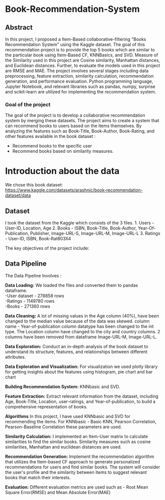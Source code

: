 # Book-Recommendation-System

 ## Abstract 

  In this project, I proposed a Item-Based collaborative-filtering "Books Recommendation System" using the Kaggle dataset. The goal of this recommendation project is to provide the top 5 books which are similar to the particular book using Item-Based CF, KNNBasics, and SVD. Measure of the Similarity used in this project are Cosine similarity, Manhattan distances, and Euclidean distances. Further, to evaluate the models used in this project are RMSE and MAE. 
  The project involves several stages including data preprocessing, feature extraction, similarity calculation, recommendation generation, and performance evaluation. Python programming language, Jupyter Notebook, and relevant libraries such as pandas, numpy, surprise and scikit-learn are utilized for implementing the recommendation system.


### Goal of the project

The goal of the project is to develop a collaborative recommendation system by merging these datasets. The project aims to create a system that can recommend books to users based on the items themselves. 
By analyzing the features such as Book-Title, Book-Author, Book-Rating, and other features available in the book dataset : 
 - Recommend books to the specific user
 - Recommend books based on similarity measures.

# Introduction about the data

We chose this book dataset: https://www.kaggle.com/datasets/arashnic/book-recommendation-dataset/data

## Dataset
I took the dataset from the Kaggle which consists of the 3 files. 
    1. Users - User-ID, Location, Age
    2. Books - ISBN, Book-Title, Book-Author, Year-Of-Publication, Publisher, Image-URL-S, Image-URL-M, Image-URL-L
    3. Ratings - User-ID, ISBN, Book-Rat803X4

The key objectives of the project include:


## Data Pipeline

The Data Pipeline Involves :

<b>Data Loading:</b>  We loaded the files and converted them to pandas dataframe. <br> 
    -User dataset - 278858 rows<br>
    -Ratings - 1149780 rows<br>
    -Books - 271360 rows

<b>Data Cleaning:</b> A lot of missing values in the Age column (40%), have been changed to the median value because of the data was skewed. 
column name - Year-of-publication column datatype has been changed to the int type. The Location column have changed to the city and country columns. 2 columns have been removed from dataframe Image-URL-M, Image-URL-L. 

<b>Data Exploration:</b> Conduct an in-depth analysis of the book dataset to understand its structure, features, and relationships between different attributes.

<b>Data Exploration and Visualization:</b> For visualization we used plotly library for getting insights about the features using histogram, pie chart and bar chart

<b>Building Recommendation System:</b> KNNbasic and SVD.

<b>Feature Extraction:</b> Extract relevant information from the dataset, including Age, Book-Title, Location, user-ratings, and Year-of-publication, to build a comprehensive representation of books.

<b>Algorithms</b> In this project, I have used KNNbasic and SVD for recommending the items. For KNNbasic - Basic KNN, Pearson Correlation, Pearson-Baseline Correlation these parameters are used.

<b>Similarity Calculation:</b> I implemented an Item-User matrix to calculate similarities to find the similar books. Similarity measures such as cosine similarities, Manhattan and euclidean distances are used.

<b>Recommendation Generation:</b> Implement the recommendation algorithm that utilizes the Item-based CF approach to generate personalized recommendations for users and find similar books. The system will consider the user's profile and the similarity between items to suggest relevant books that match their interests.

<b>Evaluation:</b> Different evaluation metrics are used such as - Root Mean Square Error(RMSE) and Mean Absolute Error(MAE)


    
